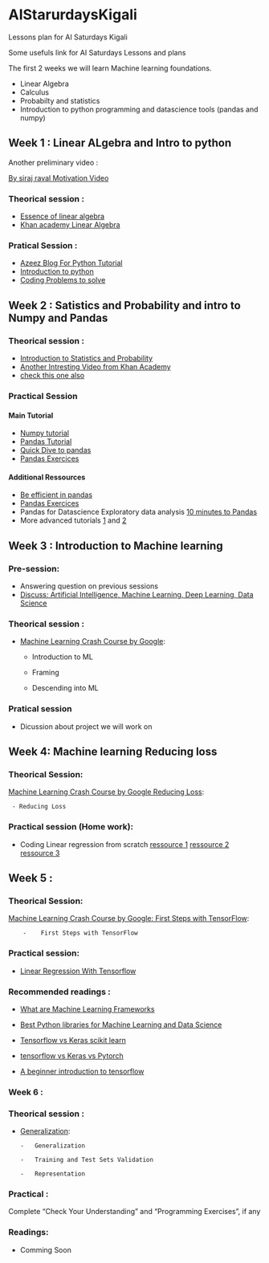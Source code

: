 # AIStarurdaysKigali

Lessons plan for AI Saturdays Kigali


Some usefuls link for AI Saturdays Lessons and plans 


The first 2 weeks we will learn Machine learning foundations.

 - Linear Algebra
 - Calculus 
 - Probabilty and statistics 
 - Introduction to python programming and datascience tools (pandas and numpy)
 
 ## Week 1 : Linear ALgebra and Intro to python
 Another preliminary video :
 
 [By siraj raval Motivation Video](https://www.youtube.com/watch?v=Cr6VqTRO1v0)
 ### Theorical session :
  - [Essence of linear algebra](https://www.youtube.com/playlist?list=PLZHQObOWTQDPD3MizzM2xVFitgF8hE_ab)
  - [Khan academy Linear Algebra ](https://www.khanacademy.org/math/linear-algebra)
 ### Pratical Session :
 - [Azeez Blog For Python Tutorial](https://kantologist.github.io/Tutorials/#!/)
 - [Introduction to python](https://www.youtube.com/watch?v=N4mEzFDjqtA)
 - [Coding Problems to solve](https://github.com/zhiwehu/Python-programming-exercises/blob/master/100%2B%20Python%20challenging%20programming%20exercises.txt)
 
 
 
 ## Week 2 : Satistics and Probability and intro to Numpy and Pandas
 
 ### Theorical session : 
 - [Introduction to Statistics and Probability](https://www.youtube.com/watch?v=4r_EWA3FXfM)
 - [Another Intresting Video from Khan Academy](https://www.khanacademy.org/math/statistics-probability)
 - [check this one also](https://www.youtube.com/watch?v=VPZD_aij8H0) 
 ### Practical Session 
 #### Main Tutorial
 - [Numpy tutorial](https://towardsdatascience.com/lets-talk-about-numpy-for-datascience-beginners-b8088722309f)
 - [Pandas Tutorial](https://github.com/espoirMur/espoirMur.github.io/blob/master/_posts/2018-09-07-DIve-into-pandas.md)
 - [Quick Dive to pandas](https://towardsdatascience.com/quick-dive-into-pandas-for-data-science-cc1c1a80d9c4)
 - [Pandas Exercices](https://github.com/guipsamora/pandas_exercises)
 #### Additional Ressources
 - [Be efficient in pandas](https://towardsdatascience.com/be-a-more-efficient-data-scientist-today-master-pandas-with-this-guide-ea362d27386)
 - [Pandas Exercices](https://github.com/guipsamora/pandas_exercises)
 - Pandas for Datascience Exploratory data analysis [10 minutes to Pandas](https://pandas.pydata.org/pandas-docs/stable/10min.html)
 - More advanced tutorials [1](https://realpython.com/python-pandas-tricks/) and [2](https://realpython.com/fast-flexible-pandas/)
 
 ## Week 3 : Introduction to  Machine learning
 
 ### Pre-session:
 - Answering question on previous sessions
 - [Discuss: Artificial Intelligence, Machine Learning, Deep Learning, Data Science](https://ai6forums.nurture.ai/t/discuss-artificial-intelligence-machine-learning-deep-learning-data-science/781)
 
 ### Theorical session :
 
 - [Machine Learning Crash Course by Google](https://developers.google.com/machine-learning/crash-course/):  
      - Introduction to ML

      - Framing 

      - Descending into ML 
### Pratical session
 - Dicussion about project we will work on 
 
 ## Week 4: Machine learning Reducing loss
 
 ### Theorical Session:
 
 [Machine Learning Crash Course by Google Reducing Loss](https://developers.google.com/machine-learning/crash-course/):
 
     - Reducing Loss
     
 ### Practical session (Home work):
 
 - Coding Linear regression from scratch [ressource 1](https://github.com/justmarkham/scikit-learn-videos/blob/master/06_linear_regression.ipynb) [ressource 2](https://towardsdatascience.com/linear-regression-using-gradient-descent-in-10-lines-of-code-642f995339c0) [ressource 3](https://mubaris.com/2017/09/28/linear-regression-from-scratch/)

## Week 5 : 

### Theorical Session:

[Machine Learning Crash Course by Google: First Steps with TensorFlow](https://developers.google.com/machine-learning/crash-course/):

        -    First Steps with TensorFlow 
### Practical session:

   -  [Linear Regression With Tensorflow](https://developers.google.com/machine-learning/crash-course/first-steps-with-tensorflow/programming-exercises)
###  Recommended readings :

   -  [What are Machine Learning Frameworks](https://www.analyticsindiamag.com/machine-learning-framework-10-need-know/)
   
   -  [Best Python libraries for Machine Learning and Data Science](https://towardsdatascience.com/best-python-libraries-for-machine-learning-and-data-science-part-1-f18242424c38)
   
   - [Tensorflow vs Keras scikit learn](https://stackshare.io/stackups/tensorflow-vs-scikit-learn-vs-keras)
   
   - [tensorflow vs Keras vs Pytorch](http://codeinpython.com/tutorials/deep-learning-tensorflow-keras-pytorch/)
   
   -  [A beginner introduction to tensorflow](https://towardsdatascience.com/a-beginner-introduction-to-tensorflow-part-1-6d139e038278)

### Week 6 :


### Theorical session :

  - [Generalization](https://developers.google.com/machine-learning/crash-course/):
  
        -   Generalization

        -   Training and Test Sets Validation

        -   Representation 
 ### Practical :
   Complete “Check Your Understanding” and “Programming Exercises”, if any 
 ### Readings:
 
 - Comming Soon
 

